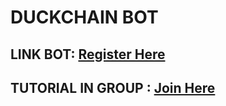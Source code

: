 # DUCKCHAIN BOT

## LINK BOT: [Register Here](https://t.me/DuckChain_bot/quack?startapp=rWJzI3kR)
## TUTORIAL IN GROUP : [Join Here](https://t.me/sansxgroup)